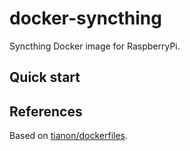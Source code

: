 # docker-syncthing

Syncthing Docker image for RaspberryPi.

## Quick start

## References

Based on [tianon/dockerfiles](https://github.com/tianon/dockerfiles).
